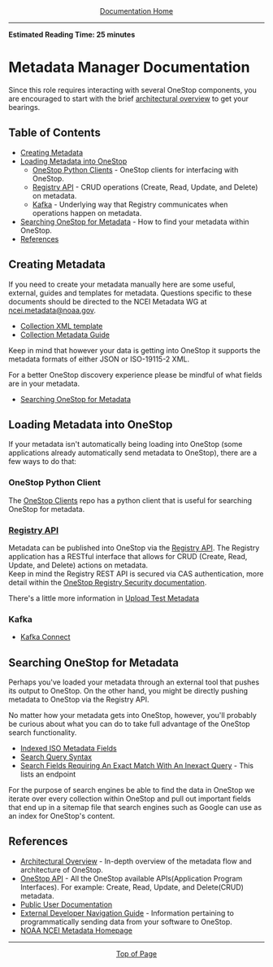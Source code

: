 <div align="center"><a href="/onestop/">Documentation Home</a></div>
<hr>

**Estimated Reading Time: 25 minutes**

# Metadata Manager Documentation
Since this role requires interacting with several OneStop components, you are encouraged to start with the brief [architectural overview](architectural-overview) to get your bearings.

## Table of Contents
- [Creating Metadata](#creating-metadata)
- [Loading Metadata into OneStop](#loading-metadata-into-onestop)
    - [OneStop Python Clients](#onestop-python-client) - OneStop clients for interfacing with OneStop.
    - [Registry API](#registry-api) - CRUD operations (Create, Read, Update, and Delete) on metadata.
    - [Kafka](#kafka) - Underlying way that Registry communicates when operations happen on metadata.
- [Searching OneStop for Metadata](#searching-onestop-for-metadata) - How to find your metadata within OneStop.
- [References](#references)

## Creating Metadata

If you need to create your metadata manually here are some useful, external, guides and templates for metadata. Questions specific to these documents should be directed to the NCEI Metadata WG at ncei.metadata@noaa.gov.

* [Collection XML template](https://data.noaa.gov/waf/templates/iso/xml/ncei_template-clean.xml)
* [Collection Metadata Guide](https://drive.google.com/file/d/1RqI3pqYr1vLCjj--7mklkNoclOwOrpDD/view)

Keep in mind that however your data is getting into OneStop it supports the metadata formats of either JSON or ISO-19115-2 XML.

For a better OneStop discovery experience please be mindful of what fields are in your metadata. 
* [Searching OneStop for Metadata](#searching-onestop-for-metadata)

## Loading Metadata into OneStop
If your metadata isn't automatically being loading into OneStop (some applications already automatically send metadata to OneStop), there are a few ways to do that:

### OneStop Python Client
The [OneStop Clients](https://cedardevs.github.io/onestop-clients/) repo has a python client that is useful for searching OneStop for metadata.

### [Registry API](/onestop/api/registry-api)
Metadata can be published into OneStop via the [Registry API](/onestop/api/registry-api). The Registry application has a RESTful interface that allows for CRUD (Create, Read, Update, and Delete) actions on metadata.   
Keep in mind the Registry REST API is secured via CAS authentication, more detail within the [OneStop Registry Security documentation](/onestop/operator/security/registry-security). 

There's a little more information in [Upload Test Metadata](/onestop/developer/additional-developer-info#upload-test-metadata)
 
### Kafka
  - [Kafka Connect](v3/upstream-kafka-connect)

## Searching OneStop for Metadata
Perhaps you've loaded your metadata through an external tool that pushes its output to OneStop. On the other hand, you might be directly pushing metadata to OneStop via the Registry API.

No matter how your metadata gets into OneStop, however, you'll probably be curious about what you can do to take full advantage of the OneStop search functionality.

  - [Indexed ISO Metadata Fields](iso-indexing-mapping)
  - [Search Query Syntax](../api/search-query-syntax)
  - [Search Fields Requiring An Exact Match With An Inexact Query](../api/search-query-syntax#search-fields-requiring-an-exact-match-with-an-inexact-query) - This lists an endpoint 

For the purpose of search engines be able to find the data in OneStop we iterate over every collection within OneStop and pull out important fields that end up in a sitemap file that search engines such as Google can use as an index for OneStop's content.

## References
  - [Architectural Overview](architectural-overview) - In-depth overview of the metadata flow and architecture of OneStop.
  - [OneStop API](/onestop/api/) - All the OneStop available APIs(Application Program Interfaces). For example: Create, Read, Update, and Delete(CRUD) metadata.
  - [Public User Documentation](../public-user/)
  - [External Developer Navigation Guide](../external-developer) - Information pertaining to programmatically sending data from your software to OneStop.
  - [NOAA NCEI Metadata Homepage](https://ncei.noaa.gov/metadata)

<hr>
<div align="center"><a href="#">Top of Page</a></div>